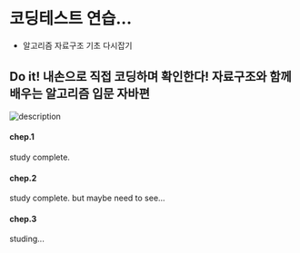# 코딩테스트 연습...
* 알고리즘 자료구조 기초 다시잡기
## Do it! 내손으로 직접 코딩하며 확인한다! 자료구조와 함께 배우는 알고리즘 입문 자바편
![description](https://encrypted-tbn0.gstatic.com/images?q=tbn:ANd9GcTWeMGIpEzPsrw3jJAM4YIFneEaHus5mV-FmoLPF1Jt0FTyyxtn5aF3cwRmkpAceDcVL5P3Agu9&usqp=CAc)

#### chep.1
study complete.
#### chep.2 
study complete. but maybe need to see...
#### chep.3
studing...

